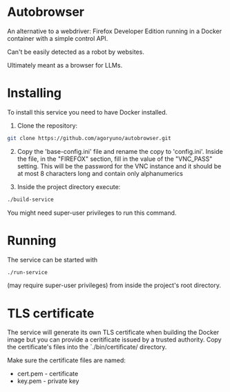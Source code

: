 # Autobrowser

An alternative to a webdriver: Firefox Developer Edition running in a Docker container with a simple control API.

Can't be easily detected as a robot by websites.

Ultimately meant as a browser for LLMs.

# Installing

To install this service you need to have Docker installed.

1. Clone the repository:

```bash
git clone https://github.com/agoryuno/autobrowser.git
```

2. Copy the 'base-config.ini' file and rename the copy to 'config.ini'. Inside the file,
in the "FIREFOX" section, fill in the value of the "VNC_PASS" setting. This will be the 
password for the VNC instance and it should be at most 8 characters long and contain only
alphanumerics

3. Inside the project directory execute:

```bash
./build-service
```

You might need super-user privileges to run this command.

# Running

The service can be started with

```bash
./run-service
```

(may require super-user privileges) from inside the project's root directory.

# TLS certificate

The service will generate its own TLS certificate when building the Docker image
but you can provide a ceritificate issued by a trusted authority. Copy the certificate's files into the `./bin/certificate/ directory.

Make sure the certificate files are named:

* cert.pem - certificate
* key.pem - private key
